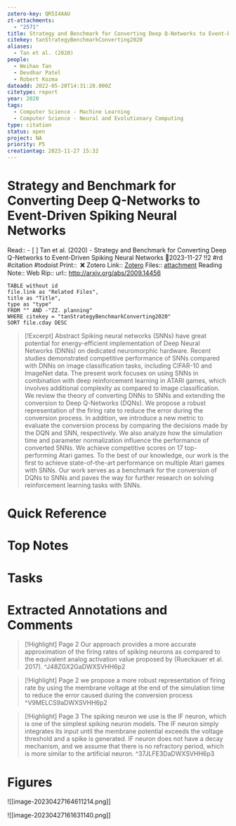 ```yaml
---
zotero-key: QR5I4AAU
zt-attachments:
  - "2571"
title: Strategy and Benchmark for Converting Deep Q-Networks to Event-Driven Spiking Neural Networks
citekey: tanStrategyBenchmarkConverting2020
aliases:
  - Tan et al. (2020)
people:
  - Weihao Tan
  - Devdhar Patel
  - Robert Kozma
dateadd: 2022-05-20T14:31:28.000Z
citetype: report
year: 2020
tags:
  - Computer Science - Machine Learning
  - Computer Science - Neural and Evolutionary Computing
type: citation
status: open
project: NA
priority: P5
creationtag: 2023-11-27 15:32
---
```

# Strategy and Benchmark for Converting Deep Q-Networks to Event-Driven Spiking Neural Networks
Read:: - [ ] Tan et al. (2020) - Strategy and Benchmark for Converting Deep Q-Networks to Event-Driven Spiking Neural Networks 🛫2023-11-27 !!2 #rd #citation #todoist
Print::  ❌
Zotero Link:: [Zotero](zotero://select/library/items/QR5I4AAU) 
Files:: [attachment](<file:///C:/Users/michaelt/Insync/m@tarlton.info/Google%20Drive/06.%20Zotero/storage/DWXSVHH6/Tan%20et%20al_2020_Strategy%20and%20Benchmark%20for%20Converting%20Deep%20Q-Networks%20to%20Event-Driven%20Spiking.pdf>)
Reading Note::
Web Rip::
url:: http://arxiv.org/abs/2009.14456

```dataview
TABLE without id
file.link as "Related Files",
title as "Title",
type as "type"
FROM "" AND -"ZZ. planning"
WHERE citekey = "tanStrategyBenchmarkConverting2020" 
SORT file.cday DESC
```

> [!Excerpt] Abstract
> Spiking neural networks (SNNs) have great potential for energy-efficient implementation of Deep Neural Networks (DNNs) on dedicated neuromorphic hardware. Recent studies demonstrated competitive performance of SNNs compared with DNNs on image classification tasks, including CIFAR-10 and ImageNet data. The present work focuses on using SNNs in combination with deep reinforcement learning in ATARI games, which involves additional complexity as compared to image classification. We review the theory of converting DNNs to SNNs and extending the conversion to Deep Q-Networks (DQNs). We propose a robust representation of the firing rate to reduce the error during the conversion process. In addition, we introduce a new metric to evaluate the conversion process by comparing the decisions made by the DQN and SNN, respectively. We also analyze how the simulation time and parameter normalization influence the performance of converted SNNs. We achieve competitive scores on 17 top-performing Atari games. To the best of our knowledge, our work is the first to achieve state-of-the-art performance on multiple Atari games with SNNs. Our work serves as a benchmark for the conversion of DQNs to SNNs and paves the way for further research on solving reinforcement learning tasks with SNNs.
# Quick Reference

# Top Notes

# Tasks










# Extracted Annotations and Comments

> [!Highlight] Page 2
> 	Our approach provides a more accurate approximation of the firing rates of spiking neurons as compared to the equivalent analog activation value proposed by (Rueckauer et al. 2017).
> ^J48ZGX2GaDWXSVHH6p2

> [!Highlight] Page 2
> 	we propose a more robust representation of firing rate by using the membrane voltage at the end of the simulation time to reduce the error caused during the conversion process
> ^V9MELCS9aDWXSVHH6p2

> [!Highlight] Page 3
> 	The spiking neuron we use is the IF neuron, which is one of the simplest spiking neuron models. The IF neuron simply integrates its input until the membrane potential exceeds the voltage threshold and a spike is generated. IF neuron does not have a decay mechanism, and we assume that there is no refractory period, which is more similar to the artificial neuron.
> ^37JLFE3DaDWXSVHH6p3


# Figures
![[image-20230427164611214.png]]



![[image-20230427161631140.png]]










